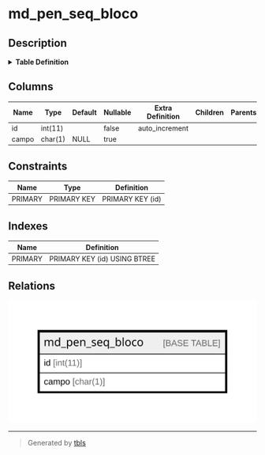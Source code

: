 # md_pen_seq_bloco

## Description

<details>
<summary><strong>Table Definition</strong></summary>

```sql
CREATE TABLE `md_pen_seq_bloco` (
  `id` int(11) NOT NULL AUTO_INCREMENT,
  `campo` char(1) DEFAULT NULL,
  PRIMARY KEY (`id`)
) ENGINE=InnoDB DEFAULT CHARSET=latin1 COLLATE=latin1_swedish_ci
```

</details>

## Columns

| Name | Type | Default | Nullable | Extra Definition | Children | Parents | Comment |
| ---- | ---- | ------- | -------- | ---------------- | -------- | ------- | ------- |
| id | int(11) |  | false | auto_increment |  |  |  |
| campo | char(1) | NULL | true |  |  |  |  |

## Constraints

| Name | Type | Definition |
| ---- | ---- | ---------- |
| PRIMARY | PRIMARY KEY | PRIMARY KEY (id) |

## Indexes

| Name | Definition |
| ---- | ---------- |
| PRIMARY | PRIMARY KEY (id) USING BTREE |

## Relations

![er](md_pen_seq_bloco.svg)

---

> Generated by [tbls](https://github.com/k1LoW/tbls)
